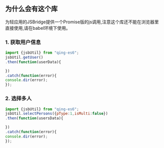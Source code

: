 ## 为什么会有这个库

为轻应用的JSBridge提供一个Promise版的js调用,注意这个库还不能在浏览器里直接使用,请在babel环境下使用。

### 1. 获取用户信息

```javascript
import {jsbUtil} from "qing-es6";
jsbUtil.getUser()
.then(function(userData){

})
.catch(function(error){
console.dir(error);
});
```

### 2. 选择多人

```javascript
import {jsbUtil} from "qing-es6";
jsbUtil.selectPersons({pType:1,isMulti:false})
.then(function(usersData){

})
.catch(function(error){
console.dir(error);
});
```